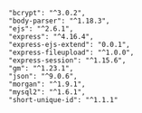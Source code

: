     "bcrypt": "^3.0.2",
    "body-parser": "^1.18.3",
    "ejs": "^2.6.1",
    "express": "^4.16.4",
    "express-ejs-extend": "0.0.1",
    "express-fileupload": "^1.0.0",
    "express-session": "^1.15.6",
    "gm": "^1.23.1",
    "json": "^9.0.6",
    "morgan": "^1.9.1",
    "mysql2": "^1.6.1",
    "short-unique-id": "^1.1.1"